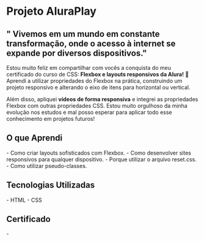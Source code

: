 <h1> Projeto AluraPlay </h1>

<h2> " Vivemos em um mundo em constante transformação, onde o acesso à internet se expande por diversos dispositivos." </h2>
<p> Estou muito feliz em compartilhar com vocês a conquista do meu certificado do curso de CSS: <strong>Flexbox e layouts responsivos da Alura!</strong> 🎉 Aprendi a utilizar propriedades do Flexbox na prática, construindo um projeto responsivo e alterando o eixo de itens para horizontal ou vertical.</p>

<p> Além disso, apliquei <strong>vídeos de forma responsiva</strong> e integrei as propriedades Flexbox com outras propriedades CSS. Estou muito orgulhoso da minha evolução nos estudos e mal posso esperar para aplicar todo esse conhecimento em projetos futuros!</p>

<h2> O que Aprendi </h2>
- Como criar layouts sofisticados com Flexbox.
- Como desenvolver sites responsivos para qualquer dispositivo.
- Porque utilizar o arquivo reset.css.
- Como utilizar pseudo-classes.

<h2> Tecnologias Utilizadas </h2>
- HTML
- CSS

<h2> Certificado </h2>
- <img src="" />
